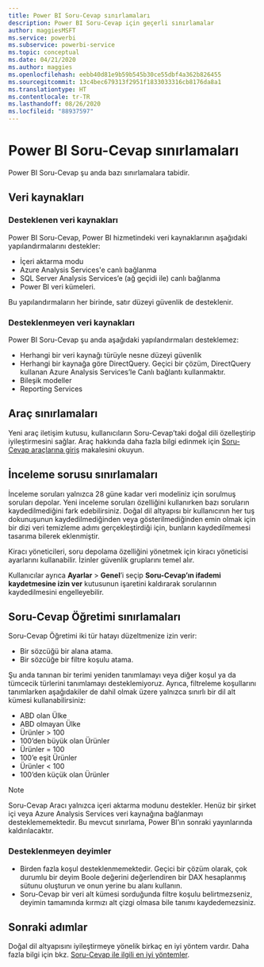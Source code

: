 ```yaml
---
title: Power BI Soru-Cevap sınırlamaları
description: Power BI Soru-Cevap için geçerli sınırlamalar
author: maggiesMSFT
ms.service: powerbi
ms.subservice: powerbi-service
ms.topic: conceptual
ms.date: 04/21/2020
ms.author: maggies
ms.openlocfilehash: eebb40d81e9b59b545b30ce55dbf4a362b826455
ms.sourcegitcommit: 13c4bec679313f2951f1833033316cb8176da8a1
ms.translationtype: HT
ms.contentlocale: tr-TR
ms.lasthandoff: 08/26/2020
ms.locfileid: "88937597"
---
```

# <a name="limitations-of-power-bi-qa"></a>Power BI Soru-Cevap sınırlamaları

Power BI Soru-Cevap şu anda bazı sınırlamalara tabidir.

## <a name="data-sources"></a>Veri kaynakları

### <a name="supported-data-sources"></a>Desteklenen veri kaynakları

Power BI Soru-Cevap, Power BI hizmetindeki veri kaynaklarının aşağıdaki yapılandırmalarını destekler:

- İçeri aktarma modu
- Azure Analysis Services'e canlı bağlanma
- SQL Server Analysis Services’e (ağ geçidi ile) canlı bağlanma
- Power BI veri kümeleri.

Bu yapılandırmaların her birinde, satır düzeyi güvenlik de desteklenir.

### <a name="data-sources-not-supported"></a>Desteklenmeyen veri kaynakları

Power BI Soru-Cevap şu anda aşağıdaki yapılandırmaları desteklemez:

- Herhangi bir veri kaynağı türüyle nesne düzeyi güvenlik
- Herhangi bir kaynağa göre DirectQuery. Geçici bir çözüm, DirectQuery kullanan Azure Analysis Services’le Canlı bağlantı kullanmaktır.
- Bileşik modeller
- Reporting Services 

## <a name="tooling-limitations"></a>Araç sınırlamaları

Yeni araç iletişim kutusu, kullanıcıların Soru-Cevap’taki doğal dili özelleştirip iyileştirmesini sağlar. Araç hakkında daha fazla bilgi edinmek için [Soru-Cevap araçlarına giriş](q-and-a-tooling-intro.md) makalesini okuyun.

## <a name="review-question-limitations"></a>İnceleme sorusu sınırlamaları

İnceleme soruları yalnızca 28 güne kadar veri modeliniz için sorulmuş soruları depolar. Yeni inceleme soruları özelliğini kullanırken bazı soruların kaydedilmediğini fark edebilirsiniz. Doğal dil altyapısı bir kullanıcının her tuş dokunuşunun kaydedilmediğinden veya gösterilmediğinden emin olmak için bir dizi veri temizleme adımı gerçekleştirdiği için, bunların kaydedilmemesi tasarıma bilerek eklenmiştir.

Kiracı yöneticileri, soru depolama özelliğini yönetmek için kiracı yöneticisi ayarlarını kullanabilir. İzinler güvenlik gruplarını temel alır. 

Kullanıcılar ayrıca **Ayarlar** > **Genel**’i seçip **Soru-Cevap’ın ifademi kaydetmesine izin ver** kutusunun işaretini kaldırarak sorularının kaydedilmesini engelleyebilir. 

## <a name="teach-qa-limitations"></a>Soru-Cevap Öğretimi sınırlamaları

Soru-Cevap Öğretimi iki tür hatayı düzeltmenize izin verir:

- Bir sözcüğü bir alana atama.
- Bir sözcüğe bir filtre koşulu atama.

Şu anda tanınan bir terimi yeniden tanımlamayı veya diğer koşul ya da tümcecik türlerini tanımlamayı desteklemiyoruz. Ayrıca, filtreleme koşullarını tanımlarken aşağıdakiler de dahil olmak üzere yalnızca sınırlı bir dil alt kümesi kullanabilirsiniz:

- ABD olan Ülke
- ABD olmayan Ülke
- Ürünler > 100
- 100’den büyük olan Ürünler
- Ürünler = 100
- 100’e eşit Ürünler
- Ürünler < 100
- 100’den küçük olan Ürünler

> [!NOTE]
> Soru-Cevap Aracı yalnızca içeri aktarma modunu destekler. Henüz bir şirket içi veya Azure Analysis Services veri kaynağına bağlanmayı desteklememektedir. Bu mevcut sınırlama, Power BI’ın sonraki yayınlarında kaldırılacaktır.

### <a name="statements-not-supported"></a>Desteklenmeyen deyimler

- Birden fazla koşul desteklenmemektedir. Geçici bir çözüm olarak, çok durumlu bir deyim Boole değerini değerlendiren bir DAX hesaplanmış sütunu oluşturun ve onun yerine bu alanı kullanın.
- Soru-Cevap bir veri alt kümesi sorduğunda filtre koşulu belirtmezseniz, deyimin tamamında kırmızı alt çizgi olmasa bile tanımı kaydedemezsiniz.

## <a name="next-steps"></a>Sonraki adımlar

Doğal dil altyapısını iyileştirmeye yönelik birkaç en iyi yöntem vardır. Daha fazla bilgi için bkz. [Soru-Cevap ile ilgili en iyi yöntemler](q-and-a-best-practices.md).
